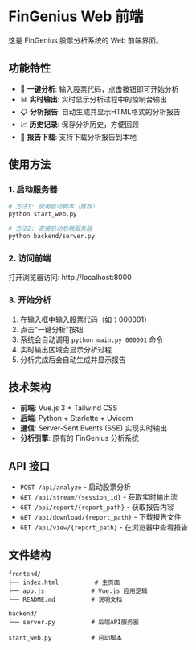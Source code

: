 # FinGenius Web 前端

这是 FinGenius 股票分析系统的 Web 前端界面。

## 功能特性

- 🎯 **一键分析**: 输入股票代码，点击按钮即可开始分析
- 📊 **实时输出**: 实时显示分析过程中的控制台输出
- 📋 **分析报告**: 自动生成并显示HTML格式的分析报告
- 📈 **历史记录**: 保存分析历史，方便回顾
- 💾 **报告下载**: 支持下载分析报告到本地

## 使用方法

### 1. 启动服务器

```bash
# 方法1: 使用启动脚本（推荐）
python start_web.py

# 方法2: 直接启动后端服务器
python backend/server.py
```

### 2. 访问前端

打开浏览器访问: http://localhost:8000

### 3. 开始分析

1. 在输入框中输入股票代码（如：000001）
2. 点击"一键分析"按钮
3. 系统会自动调用 `python main.py 000001` 命令
4. 实时输出区域会显示分析过程
5. 分析完成后会自动生成并显示报告

## 技术架构

- **前端**: Vue.js 3 + Tailwind CSS
- **后端**: Python + Starlette + Uvicorn
- **通信**: Server-Sent Events (SSE) 实现实时输出
- **分析引擎**: 原有的 FinGenius 分析系统

## API 接口

- `POST /api/analyze` - 启动股票分析
- `GET /api/stream/{session_id}` - 获取实时输出流
- `GET /api/report/{report_path}` - 获取报告内容
- `GET /api/download/{report_path}` - 下载报告文件
- `GET /api/view/{report_path}` - 在浏览器中查看报告

## 文件结构

```
frontend/
├── index.html          # 主页面
├── app.js             # Vue.js 应用逻辑
└── README.md          # 说明文档

backend/
└── server.py          # 后端API服务器

start_web.py           # 启动脚本